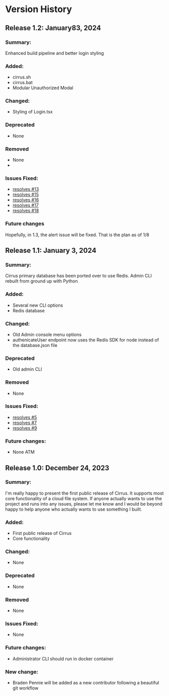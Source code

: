 # Version History 

## Release 1.2: January83, 2024

### Summary:
Enhanced build pipeline and better login styling

### Added:
- cirrus.sh
- cirrus.bat
- Modular Unauthorized Modal

### Changed:
- Styling of Login.tsx

### Deprecated
- None

### Removed
- None
- 
### Issues Fixed:
- [resolves #13](https://github.com/ReeseHatfield/Cirrus/issues/13)
- [resolves #15](https://github.com/ReeseHatfield/Cirrus/issues/15)
- [resolves #16](https://github.com/ReeseHatfield/Cirrus/issues/16)
- [resolves #17](https://github.com/ReeseHatfield/Cirrus/issues/17)
- [resolves #18](https://github.com/ReeseHatfield/Cirrus/issues/18)


### Future changes
Hopefully, in 1.3, the alert issue will be fixed. That is the plan as of 1/8


## Release 1.1: January 3, 2024

### Summary:
Cirrus primary database has been ported over to use Redis. Admin CLI rebuilt from ground up with Python

### Added:
- Several new CLI options
- Redis database

### Changed:
- Old Admin console menu options
- authenicateUser endpoint now uses the Redis SDK for node instead of the database.json file

### Deprecated
- Old admin CLI

### Removed
- None
### Issues Fixed:
- [resolves #5](https://github.com/ReeseHatfield/Cirrus/issues/5)
- [resolves #7](https://github.com/ReeseHatfield/Cirrus/issues/7)
- [resolves #9](https://github.com/ReeseHatfield/Cirrus/issues/9)

### Future changes:
- None ATM


## Release 1.0: December 24, 2023

### Summary:
I'm really happy to present the first public release of Cirrus. It supports most core functionality of a cloud file system. If anyone actually wants to use the project and runs into any issues, please let me know and I would be beyond happy to help anyone who actually wants to use something I built.

### Added:
- First public release of Cirrus
- Core functionality

### Changed:
- None

### Deprecated
- None

### Removed
- None

### Issues Fixed:
- None

### Future changes:
- Administrator CLI should run in docker container

### New change:
- Braden Pennie will be added as a new contributor following a beautiful git workflow


